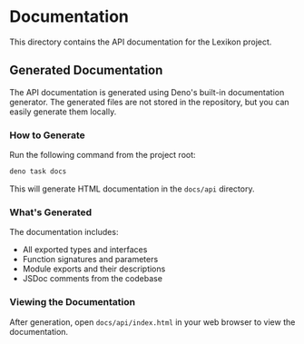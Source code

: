 # Documentation

This directory contains the API documentation for the Lexikon project.

## Generated Documentation

The API documentation is generated using Deno's built-in documentation generator. The generated files are not stored in the repository, but you can easily generate them locally.

### How to Generate

Run the following command from the project root:

```bash
deno task docs
```

This will generate HTML documentation in the `docs/api` directory.

### What's Generated

The documentation includes:

- All exported types and interfaces
- Function signatures and parameters
- Module exports and their descriptions
- JSDoc comments from the codebase

### Viewing the Documentation

After generation, open `docs/api/index.html` in your web browser to view the documentation. 
